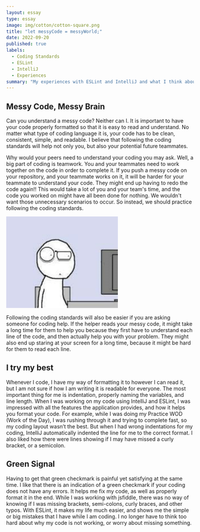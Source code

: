 ```yaml
---
layout: essay
type: essay
image: img/cotton/cotton-square.png
title: "let messyCode = messyWorld;"
date: 2022-09-20
published: true
labels:
  - Coding Standards
  - ESLint
  - IntelliJ
  - Experiences
summary: "My experiences with ESLint and IntelliJ and what I think about coding standards."
---
```


## Messy Code, Messy Brain

Can you understand a messy code? Neither can I. It is important to have your code properly formatted so that it is easy to read and understand. No matter what type of coding language it is, your code has to be clean, consistent, simple, and readable. I believe that following the coding standards will help not only you, but also your potential future teammates.

Why would your peers need to understand your coding you may ask. Well, a big part of coding is teamwork. You and your teammates need to work together on the code in order to complete it. If you push a messy code on your repository, and your teammate works on it, it will be harder for your teammate to understand your code. They might end up having to redo the code again!! This would take a lot of you and your team's time, and the code you worked on might have all been done for nothing. We wouldn't want those unnecessary scenarios to occur. So instead, we should practice following the coding standards. 

<img width="300px" class="rounded float-start pe-4" src="../img/what.png">

Following the coding standards will also be easier if you are asking someone for coding help. If the helper reads your messy code, it might take a long time for them to help you because they first have to understand each line of the code, and then actually help you with your problem. They might also end up staring at your screen for a long time, because it might be hard for them to read each line. 

## I try my best

Whenever I code, I have my way of formatting it to however I can read it, but I am not sure if how I am writing it is readable for everyone. The most important thing for me is indentation, properly naming the variables, and line length. When I was working on my code using IntelliJ and ESLint, I was impressed with all the features the application provides, and how it helps you format your code. For example, while I was doing my Practice WOD (Work of the Day), I was rushing through it and trying to complete fast, so my coding layout wasn’t the best. But when I had wrong indentations for my coding, IntelliJ automatically indented the line for me to the correct format. I also liked how there were lines showing if I may have missed a curly bracket, or a semicolon.

## Green Signal

Having to get that green checkmark is painful yet satisfying at the same time. I like that there is an indication of a green checkmark if your coding does not have any errors. It helps me fix my code, as well as properly format it in the end. While I was working with jsfiddle, there was no way of knowing if I was missing brackets, semi-colons, curly braces, and other typos. With ESLint, it makes my life much easier, and shows me the simple or big mistakes that I have while I am coding. I no longer have to think too hard about why my code is not working, or worry about missing something. 
